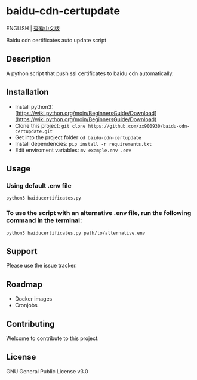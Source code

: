 # baidu-cdn-certupdate

ENGLISH | [查看中文版](README_CN.md)

Baidu cdn certificates auto update script

## Description

A python script that push ssl certificates to baidu cdn automatically.

## Installation

- Install python3: [https://wiki.python.org/moin/BeginnersGuide/Download](https://wiki.python.org/moin/BeginnersGuide/Download)
- Clone this project: `git clone https://github.com/zx900930/baidu-cdn-certupdate.git`
- Get into the project folder `cd baidu-cdn-certupdate`
- Install dependencies: `pip install -r requirements.txt`
- Edit enviroment variables: `mv example.env .env`

## Usage

### Using default .env file

`python3 baiducertificates.py`

### To use the script with an alternative .env file, run the following command in the terminal:

`python3 baiducertificates.py path/to/alternative.env`

## Support

Please use the issue tracker.

## Roadmap

- Docker images
- Cronjobs

## Contributing

Welcome to contribute to this project.

## License

GNU General Public License v3.0
